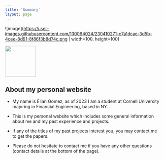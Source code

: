```yaml
--- 
title: 'Summary'
layout: page
---
```


![image](https://user-images.githubusercontent.com/130064024/230410271-c7a1dcac-3d5b-4cee-8d91-8f86f3b8d74c.png | width=100, height=100)

<img src="https://user-images.githubusercontent.com/130064024/230410271-c7a1dcac-3d5b-4cee-8d91-8f86f3b8d74c.png" width="100" height="100">

## About my personal website

- My name is Elian Gomez, as of 2023 I am a student at Cornell University majoring in Financial Engineering, based in NY.

- This is my personal website which includes some general information about me and my past experience and projects.

- If any of the titles of my past projects interest you, you may contact me to get the papers.

- Please do not hesitate to contact me if you have any other questions (contact details at the bottom of the page).



